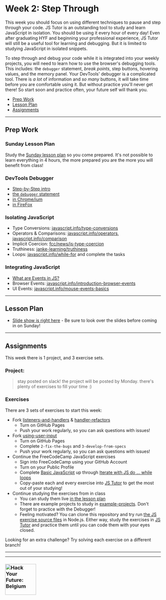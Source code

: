 # Week 2: Step Through

This week you should focus on using different techniques to pause and step through your code.  JS Tutor is an outstanding tool to study and learn JavaScript in isolation. You should be using it every hour of every day! Even after graduating HYF and beginning your professional experience, JS Tutor will still be a useful tool for learning and debugging. But it is limited to studying JavaScript in isolated snippets.

To step through and debug your code while it is integrated into your weekly projects, you will need to learn how to use the browser's debugging tools.  This includes: the `debugger` statement, _break points_, step buttons, hovering values, and the memory panel.  Your DevTools' debugger is a complicated tool.  There is _a lot_ of information and _so many_ buttons, it will take time before you are comfortable using it.  But without practice you'll never get there! So start soon and practice often, your future self will thank you.

* [Prep Work](#prep-work)
* [Lesson Plan](#lesson-plan)
* [Assignments](#assignments)

---

## Prep Work

### Sunday Lesson Plan

Study the [Sunday lesson plan](https://hackyourfuture.be/separation-of-concerns/week-2) so you come prepared. It's not possible to learn everything in 4 hours, the more prepared you are the more you will benefit from class!

### DevTools Debugger

* [Step-by-Step intro](https://javascript.info/debugging-chrome)
* [the `debugger` statement](https://developer.mozilla.org/en-US/docs/Web/JavaScript/Reference/Statements/debugger)
* [in Chrome/ium](https://developers.google.com/web/tools/chrome-devtools/javascript/)
* [in FireFox](https://www.youtube.com/watch?v=sK8KU8oiF8s)

### Isolating JavaScript

* Type Conversions: [javascript.info/type-conversions](https://javascript.info/type-conversions)
* Operators & Comparisons: [javascript.info/operators](https://javascript.info/operators), [javascript.info/comparison](https://javascript.info/comparison)
* Implicit Coercion: [fcc/news/js-type-coercion](https://www.freecodecamp.org/news/js-type-coercion-explained-27ba3d9a2839/)
* Truthiness: [janke-learning/truthiness](https://github.com/janke-learning/truthiness)
* Loops: [javascript.info/while-for](https://javascript.info/while-for) and complete the tasks

### Integrating JavaScript

* [What are Events in JS?](https://www.youtube.com/watch?v=gx0oAgvXyE4)
* Browser Events: [javascript.info/introduction-browser-events](https://javascript.info/introduction-browser-events)
* UI Events: [javascript.info/mouse-events-basics](https://javascript.info/mouse-events-basics)

---

## Lesson Plan

* [Slide show is right here](https://hackyourfuture.be/separation-of-concerns/week-2) - Be sure to look over the slides before coming in on Sunday!

---

## Assignments

This week there is 1 project, and 3 exercise sets.

### Project:

> stay posted on slack!  the project will be posted by Monday. there's plenty of exercises to fill your time :)

### Exercises

There are 3 sets of exercises to start this week:

* Fork [listeners-and-handlers](https://github.com/hackyourfuturebelgium/listeners-and-handlers) &  [handler-refactors](https://github.com/hackyourfuturebelgium/handler-refactors)
  * Turn on GitHub Pages
  * Push your work regularly, so you can ask questions with issues!
* Fork [using-user-input](https://github.com/hackyourfuturebelgium/using-user-input)
  * Turn on GitHub Pages
  * Complete `2-fix-the-bugs` and `3-develop-from-specs`
  * Push your work regularly, so you can ask questions with issues!
* Continue the FreeCodeCamp JavaScript exercises
  * Sign into FreeCodeCamp using your GitHub Account
  * Turn on your Public Profile
  * Complete [Basic JavaScript](https://www.freecodecamp.org/learn/javascript-algorithms-and-data-structures/basic-javascript/) up through [Iterate with JS do ... while loops](https://www.freecodecamp.org/learn/javascript-algorithms-and-data-structures/basic-javascript/iterate-with-javascript-do...while-loops)
  * Copy-paste each and every exercise into [JS Tutor](http://pythontutor.com/javascript.html#mode=edit) to get the most out of your studying!
* Continue studying the exercises from in class
  * You can study them live [in the lesson plan](https://hackyourfuture.be/separation-of-concerns/week-2)
  * There are example projects to study in [example-projects](../example-projects).  Don't forget to practice with the Debugger!
  * Feeling motivated? You can clone this repository and try run [the JS exercise source files](../javascript-basics) in Node.js.  Either way, study the exercises in [JS Tutor](http://pythontutor.com/javascript.html#mode=edit) and practice them until you can code them with your eyes closed.

Looking for an extra challenge? Try solving each exercise on a different branch!

---
---

### <a href="https://hackyourfuture.be" target="_blank"><img src="https://user-images.githubusercontent.com/18554853/63941625-4c7c3d00-ca6c-11e9-9a76-8d5e3632fe70.jpg" width="100" height="100" alt="Hack Your Future: Belgium"></a>
